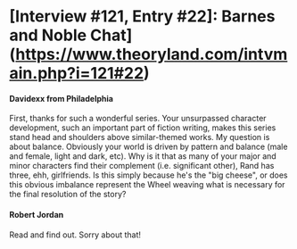 # [Interview #121, Entry #22]: Barnes and Noble Chat](https://www.theoryland.com/intvmain.php?i=121#22)

#### Davidexx from Philadelphia

First, thanks for such a wonderful series. Your unsurpassed character development, such an important part of fiction writing, makes this series stand head and shoulders above similar-themed works. My question is about balance. Obviously your world is driven by pattern and balance (male and female, light and dark, etc). Why is it that as many of your major and minor characters find their complement (i.e. significant other), Rand has three, ehh, girlfriends. Is this simply because he's the "big cheese", or does this obvious imbalance represent the Wheel weaving what is necessary for the final resolution of the story?

#### Robert Jordan

Read and find out. Sorry about that!


